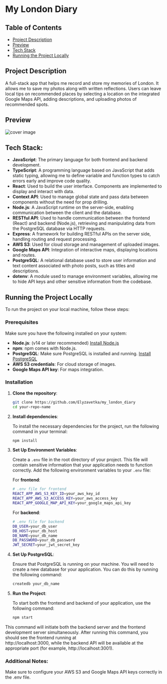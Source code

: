 # My London Diary

## Table of Contents

- [Project Description](#project-description)
- [Preview](#preview)
- [Tech Stack](#Tech-stack)
- [Running the Project Locally](#running-the-project-locally)

## Project Description
A full-stack app that helps me record and store my memories of London. It allows me to save my photos along with written reflections. Users can leave local tips on recommended places by selecting a location on the integrated Google Maps API, adding descriptions, and uploading photos of recommended spots.

## Preview
![cover image](https://github.com/Elyzavetka/my_london_diary/blob/main/frontend/public/images/my-london-diary.png)

## Tech Stack:

- **JavaScript**: The primary language for both frontend and backend development.
- **TypeScript**: A programming language based on JavaScript that adds static typing, allowing me to define variable and function types to catch errors early and improve code quality.
- **React**: Used to build the user interface. Components are implemented to display and interact with data.
- **Context API**: Used to manage global state and pass data between components without the need for prop drilling.
- **Node.js**: A JavaScript runtime on the server-side, enabling communication between the client and the database.
- **RESTful API**: Used to handle communication between the frontend (React) and backend (Node.js), retrieving and manipulating data from the PostgreSQL database via HTTP requests.
- **Express**: A framework for building RESTful APIs on the server side, handling routing and request processing.
- **AWS S3**: Used for cloud storage and management of uploaded images.
- **Google Maps API**: Integration of interactive maps, displaying locations and routes.
- **PostgreSQL**: A relational database used to store user information and text content associated with photo posts, such as titles and descriptions.
- **dotenv**: A module used to manage environment variables, allowing me to hide API keys and other sensitive information from the codebase.

## Running the Project Locally

To run the project on your local machine, follow these steps:

### Prerequisites

Make sure you have the following installed on your system:

- **Node.js**: (v14 or later recommended) [Install Node.js](https://nodejs.org/)
- **npm**: npm comes with Node.js.
- **PostgreSQL**: Make sure PostgreSQL is installed and running. [Install PostgreSQL](https://www.postgresql.org/download/)
- **AWS S3 credentials**: For cloud storage of images.
- **Google Maps API key**: For maps integration.

### Installation

1. **Clone the repository**:

   ```bash
   git clone https://github.com/Elyzavetka/my_london_diary
   cd your-repo-name

2. **Install dependencies**:

   To install the necessary dependencies for the project, run the following command in your terminal:
   
   ```bash
   npm install

3. **Set Up Environment Variables**:

   Create a `.env` file in the root directory of your project. This file will contain sensitive information that your application needs to function correctly. Add the          following    environment variables to your `.env` file:

   For **frontend**:

   ```bash
   # .env file for frontend
   REACT_APP_AWS_S3_KEY_ID=your_aws_key_id
   REACT_APP_AWS_S3_ACCESS_KEY=your_aws_access_key
   REACT_APP_GOOGLE_MAP_API_KEY=your_google_maps_api_key
   ```

   For **backend**:

   ```bash
   # .env file for backend
   DB_USER=your_db_user
   DB_HOST=your_db_host
   DB_NAME=your_db_name
   DB_PASSWORD=your_db_password
   JWT_SECRET=your_jwt_secret_key


5. **Set Up PostgreSQL**:

   Ensure that PostgreSQL is running on your machine. You will need to create a new database for your application. You can do this by running the following command:

   ```bash
   createdb your_db_name
   
6. **Run the Project**:

   To start both the frontend and backend of your application, use the following command:
   
   ```bash
   npm start

  This command will initiate both the backend server and the frontend development server simultaneously. After running this command, you should see the frontend running at       
   http://localhost:3000, while the backend API will be available at the appropriate port (for example, http://localhost:3001).

### Additional Notes:

Make sure to configure your AWS S3 and Google Maps API keys correctly in the .env file. 

